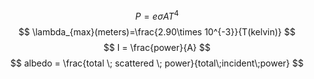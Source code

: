 $$
P=e\sigma AT^4
$$
$$
\lambda_{max}(meters)=\frac{2.90\times 10^{-3}}{T(kelvin)}
$$
$$
I = \frac{power}{A}
$$
$$
albedo = \frac{total \; scattered \; power}{total\;incident\;power}
$$